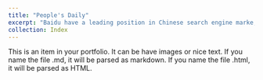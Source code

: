 ```yaml
---
title: "People's Daily"
excerpt: "Baidu have a leading position in Chinese search engine marke, baidu index generated from which could be analogy to Google Trend.<br/><img src='/images/baidu_index_sample.png'>"
collection: Index
---
```



This is an item in your portfolio. It can be have images or nice text. If you name the file .md, it will be parsed as markdown. If you name the file .html, it will be parsed as HTML. 
